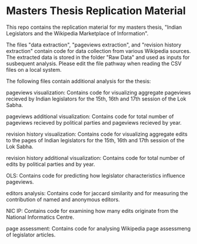 # Masters Thesis Replication Material 

This repo contains the replication material for my masters thesis, "Indian Legislators and the Wikipedia Marketplace of Information". 

The files "data extraction", "pageviews extraction", and "revision history extraction" contain code for data collection from various Wikipedia sources.
The extracted data is stored in the folder "Raw Data" and used as inputs for susbequent analysis. Please edit the file pathway when reading the CSV files on a local system. 

The following files contain additional analysis for the thesis: 

pageviews visualization: Contains code for visualizing aggregate pageviews recieved by Indian legislators for the 15th, 16th and 17th session of the Lok Sabha.

pageviews additional visualization: Contains code for total number of pageviews recieved by political parties and pageviews recieved by year.

revision history visualization: Contains code for visualizing aggregate edits to the pages of Indian legislators for the 15th, 16th and 17th session of the Lok Sabha.

revision history additional visualization: Contains code for total number of edits  by political parties and by year.

OLS: Contains code for predicting how legislator characteristics influence pageviews. 

editors analysis: Contains code for jaccard similarity and for measuring the contribution of named and anonymous editors.

NIC IP: Contains code for examining how many edits originate from the National Informatics Centre. 

page assessment: Contains code for analysing Wikipedia page assessmeng of legislator articles. 
